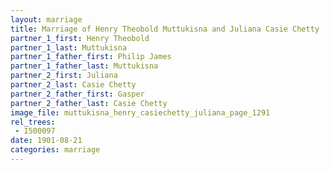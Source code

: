 ```yaml
---
layout: marriage
title: Marriage of Henry Theobold Muttukisna and Juliana Casie Chetty
partner_1_first: Henry Theobold
partner_1_last: Muttukisna
partner_1_father_first: Philip James
partner_1_father_last: Muttukisna
partner_2_first: Juliana
partner_2_last: Casie Chetty
partner_2_father_first: Gasper
partner_2_father_last: Casie Chetty
image_file: muttukisna_henry_casiechetty_juliana_page_1291
rel_trees:
 - I500097
date: 1901-08-21
categories: marriage
---
```


